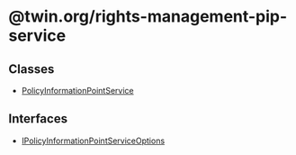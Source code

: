 # @twin.org/rights-management-pip-service

## Classes

- [PolicyInformationPointService](classes/PolicyInformationPointService.md)

## Interfaces

- [IPolicyInformationPointServiceOptions](interfaces/IPolicyInformationPointServiceOptions.md)
